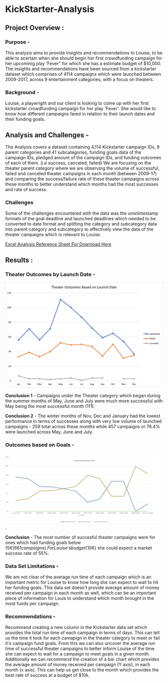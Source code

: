 # KickStarter-Analysis

## Project Overview : 

### Purpose -

This analysis aims to provide insights and recommendations to Louise, to be able to acertain when she should begin her first crowdfunding campaign for her upcominig play 'Fever" for which she has a estimate budget of $10,000. The insights and recommendations have been sourced from a kickstarter dataset which comprises of 4114 campaigns which were launched between 2009-2017, across 9 entertainment categories, with a focus on theaters. 

### Background - 
Louise, a playwright and our client is looking to come up with her first kickstarter crowdfunding campaign for her play 'Fever'. She would  like to know how different campaigns fared in relation to their launch dates and their funding goals.

## Analysis and Challenges - 

The Analysis covers a dataset containing 4,114 Kickstarter campaign IDs,  9 parent categories and 41 subcategories,  funding goals data of the campaign IDs,  pledged amount of the campaign IDs, and funding outcomes of each of them. (i.e success, canceled, failed) 
We are focusing  on the theater parent category where we are observing the volume of successful, failed and canceled theater campaigns in each month (between 2009-17) and comparing the success/failure rate of these theater campaigns across these months to better understand which months had the most successes and rate of success.

### Challenges 

Some of the challenges encountered with the data was the unixtimestamp formats of the goal deadline and launched deadlines which needed to be converted to date format and splitting the category and subcategory data into parent category and subcategory to effectively view the data of the theater campaigns which is relevant to Louise. 

[Excel Analysis Reference Sheet For Download Here](https://github.com/ishan9220/kickstarter-analysis/blob/main/Kickstarter_Challenge.xlsx)

## Results : 

### Theater Outcomes by Launch Date -

![Theater_Outcomes_vs_Launch](https://github.com/ishan9220/kickstarter-analysis/blob/main/Theater_Outcomes_vs_Launch.png)

**Conclusion 1** -
 Campaigns under the Theater category which began during the summer months of May, June and July were much more successful with May being the most successful month (111). 

**Conclusion 2** -
The winter months of Nov, Dec and January had the lowest performance in terms of successes  along with very low volume of launched campaigns - 259 total across these months while 457 campaigns or 76.4% were launched across May, June and July.  

### Outcomes based on Goals - 

![Outcomes_vs_Goals](https://github.com/ishan9220/kickstarter-analysis/blob/main/Outcomes%20vs%20Goals_png.png).

**Conclusion** -
The most number of succesful theater campaigns were for ones which had funding goals below $15K (661 campaigns). For Louise's budget ($10K) she could expect a market success rate of 55%.

### Data Set Limitations - 

We are  not clear of the average run time of each campaign which is an important metric for Louise to know how long she can expect to wait to hit her funding goals. 
This data set doesn't provide average amount of money received per campaign in each month as well, which can be an important piece of information for Louis to understand which month brought in the most funds per campaign. 

### Recommendations -

Recommend creating a new column in the Kickstarter data set which provides the total run time of each campaign in terms of days. This can tell us the time it took for each camapign in the theater category to meet or fail it's campaign fund goals. From this we can also uncover the average run time of successful theater campaigns to better inform Louise of the time she can expect to wait for a campaign to meet goals in a given month.  
Additionally we can recommend the creation of a bar chart which provides the average amount of money received per campaign (Y axis), in each month (x asis). This can help us get close to the month which provides the best rate of success at a budget of $10k.  


